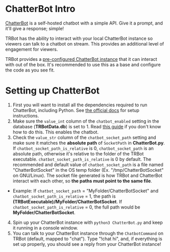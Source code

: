 # ChatterBot Intro
[ChatterBot](https://github.com/gunthercox/ChatterBot) is a self-hosted chatbot with a simple API. Give it a prompt, and it'll give a response; simple!

TRBot has the ability to interact with your local ChatterBot instance so viewers can talk to a chatbot on stream. This provides an additional level of engagement for viewers.

TRBot provides a [pre-configured ChatterBot instance](../Supplementary/ChatterBot.py) that it can interact with out of the box. It's recommended to use this as a base and configure the code as you see fit.

# Setting up ChatterBot
1. First you will want to install all the dependencies required to run ChatterBot, including Python. See [the official docs](https://chatterbot.readthedocs.io/en/stable/setup.html) for setup instructions.
2. Make sure the `value_int` column of the `chatbot_enabled` setting in the database (**TRBotData.db**) is set to 1. Read [this guide](./Managing-Data.md) if you don't know how to do this. This enables the chatbot.
3. Check the `value_str` column of the `chatbot_socket_path` setting and make sure it matches the **absolute path** of `SocketPath` in **ChatterBot.py**. If `chatbot_socket_path_is_relative` is 0, `chatbot_socket_path` is an absolute path, otherwise it's relative to the folder of the TRBot executable. `chatbot_socket_path_is_relative` is 0 by default. The recommended and default value of `chatbot_socket_path` is a file named "ChatterBotSocket" in the OS temp folder (Ex. "/tmp/ChatterBotSocket" on GNU/Linux). The socket file generated is how TRBot and ChatterBot interact with each other, so **the paths must point to the same file**.
  - Example: If `chatbot_socket_path` = "MyFolder/ChatterBotSocket" and `chatbot_socket_path_is_relative` = 1, the path is **(TRBotExecutable)/MyFolder/ChatterBotSocket**. If `chatbot_socket_path_is_relative` = 0, the full path would be **MyFolder/ChatterBotSocket**.
4. Spin up your ChatterBot instance with `python3 ChatterBot.py` and keep it running in a console window.
5. You can talk to your ChatterBot instance through the `ChatbotCommand` on TRBot (default, mapped to "chat"). Type "!chat hi", and, if everything is set up properly, you should see a reply from your ChatterBot instance!
